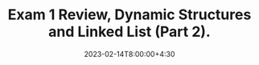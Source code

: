 ---
type: lecture
date: 2023-02-14T8:00:00+4:30
enddate: 2023-02-16T8:00:00+4:30
title: "Exam 1 Review, Dynamic Structures and Linked List (Part 2)." 
tldr: "Course Introduction and Logistics."
thumbnail: /static_files/presentations/introduction.jpeg
links:
    - url: /static_files/presentations/week5.pdf
      name: slides
---